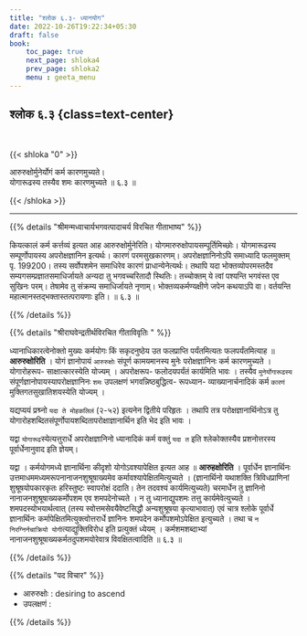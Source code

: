 ```yaml
---
title: "श्लोक ६.३- ध्यानयोग"
date: 2022-10-26T19:22:34+05:30
draft: false
book:
    toc_page: true
    next_page: shloka4
    prev_page: shloka2
    menu : geeta_menu
---
```




## श्लोक ६.३ {class=text-center}

<br/>

{{< shloka  "0"  >}}

आरुरुक्षोर्मुनेर्योगं कर्म कारणमुच्यते।    
योगारूढस्य तस्यैव शमः कारणमुच्यते ॥ ६.३ ॥

{{< /shloka >}}

---


{{% details "श्रीमन्मध्वाचार्यभगवत्पादाचर्य विरचित  गीताभाष्य" %}}

कियत्कालं कर्म कर्त्तव्यं इत्यत आह आरुरुक्षोर्मुनेरिति। 
योगमारुरुक्षोपायसम्पूर्तिमिच्छोः। योगमारूढस्य सम्पूर्णोपायस्य अपरोक्षज्ञानिन 
इत्यर्थः। कारणं परमसुखकारणम्। अपरोक्षज्ञानिनोऽपि समाध्यादि फलमुक्तम् पृ.
199200। तस्य सर्वोपशमेन समाधिरेव कारणं प्राधान्येनेत्यर्थः। तथापि यदा 
भोक्तव्योपरमस्तदैव सम्यगसम्प्रज्ञातसमाधिर्जायते अन्यदा तु भगवच्चरितादौ 
स्थितिः। तच्चोक्तम् ये त्वां पश्यन्ति भगवंस्त एव सुखिनः परम्। तेषामेव तु 
संक्रम्य समाधिर्जायते नृणाम्। भोक्तव्यकर्मण्यक्षीणे जपेन कथयाऽपि वा। 
वर्तयन्ति महात्मानस्तद्भक्तास्तत्परायणाः इति। ॥ ६.३ ॥

{{% /details %}}



{{% details "श्रीराघवेन्द्रतीर्थविरचित गीताविवृतिः " %}}

ध्यानाधिकारत्वेनोक्तो मुख्यः कर्मयोगः किं सकृदनुष्ठेय उत फलप्राप्ति
पर्यंतमित्यतः फलपर्यंतमित्याह ॥ **आरुरुक्षोरिति** । योगं ज्ञानोपायं 
`आरुरुक्षोः` संपूर्ण कामयमानस्य मुनेः परोक्षज्ञानिनः कर्म कारणमुच्यते ।
योगारोहरूप- साक्षात्कारस्येति योज्यम्‌ । अपरोक्षरूप- फलोदयपर्यंतं 
कार्यमिति भावः । तस्यैव `मुनेर्योगारूढस्य` 
संपूर्णज्ञानोपायस्यापरोक्षज्ञानिनः `शमः` उपलक्षणं
भगवन्निष्ठबुद्धित्व- रूपध्यान- व्याख्यानार्चनादिकं कर्म `कारणं`
मुक्तिगतसुखातिशयस्येति योज्यम्‌ ।   

यद्यप्ययं प्रश्र्नो `यदा ते मोहकलिलं` (२-५२) इत्यनेन 
द्वितीये परिहृतः । तथापि तत्र परोक्षज्ञानार्थिनोऽत्र तु 
योगारोहशब्दितसंपूर्णोपायशब्दितापरोक्षाज्ञानार्थिन
इति भेद इति भावः ।   

यद्वा `योगारूढ`स्येत्यत्तुरार्धे अपरोक्षज्ञानिनो ध्यानादिकं
कर्म वक्तुं `यदा त` इति श्लेकोक्तस्यैव प्रशनोत्तरस्य 
पूर्वार्धेनानुवाद इति ज्ञेयम्‌।  

यद्वा । कर्मयोगमध्ये ज्ञानार्थिना कीदृशो योगोऽवश्यापेक्षित इत्यत आह
॥ **आरुहक्षोरिति** । पूर्वार्धेन ज्ञानार्थिनः 
उत्तमाधममध्यमरूपनानाजनशुश्रूषाख्यमेव कर्मावश्यापेक्षितमित्युच्यते । 
(ज्ञानार्थिनो यथाशक्ति त्रिविधप्राणिनां शुश्रूषयोपकारकृतः हरिस्तुष्टः 
स्वापरोक्षं ददाति। तेन तदवश्यं कार्यमित्युच्यते) चरमार्धेन तु ज्ञानिनो 
नानाजनशुश्रूषाख्यकर्मोपशम एव शमपदेनोच्यते । न तु ध्यानाद्युपशमः 
तत्तु कार्यमेवेत्युच्यते । शमपदस्योभयार्थत्वात्‌ 
(तस्य स्वोत्तमसेवयैवेष्टसिद्धौ अन्यशुश्रूषया
कृत्याभावात्‌) एवं चात्र श्लोके पूर्वार्धे  ज्ञानार्थिनः 
कर्मापेक्षितमित्युक्त्वोत्तरार्धे ज्ञानिनः शमपदेन 
कर्मोपशमोऽपेक्षित इत्युच्यते । तथा च 
`न निरग्निर्नचाक्रियो योगी`त्याद्युक्तिविरोध इति प्रत्युक्तं ध्येयम्‌ । 
कर्मशमशब्दाभ्यां नानाजनशुश्रूषाख्यकर्मतदुपशमयोरेवात्र विवक्षितत्वादिति
॥ ६.३ ॥


{{% /details %}}



{{% details "पद विचार" %}}

- आरुरुक्षोः : desiring to ascend
- उपलक्षणं : 

{{% /details %}}
